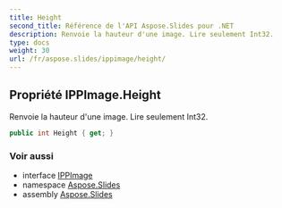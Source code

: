```yaml
---
title: Height
second_title: Référence de l'API Aspose.Slides pour .NET
description: Renvoie la hauteur d'une image. Lire seulement Int32.
type: docs
weight: 30
url: /fr/aspose.slides/ippimage/height/
---
```


## Propriété IPPImage.Height

Renvoie la hauteur d'une image. Lire seulement Int32.

```csharp
public int Height { get; }
```

### Voir aussi

* interface [IPPImage](../../ippimage)
* namespace [Aspose.Slides](../../ippimage)
* assembly [Aspose.Slides](../../../)

<!-- NE PAS ÉDITER : généré par xmldocmd pour Aspose.Slides.dll -->